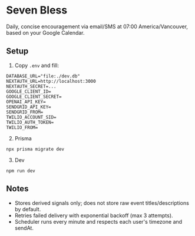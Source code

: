 # Seven Bless

Daily, concise encouragement via email/SMS at 07:00 America/Vancouver, based on your Google Calendar.

## Setup

1. Copy `.env` and fill:

```
DATABASE_URL="file:./dev.db"
NEXTAUTH_URL=http://localhost:3000
NEXTAUTH_SECRET=...
GOOGLE_CLIENT_ID=
GOOGLE_CLIENT_SECRET=
OPENAI_API_KEY=
SENDGRID_API_KEY=
SENDGRID_FROM=
TWILIO_ACCOUNT_SID=
TWILIO_AUTH_TOKEN=
TWILIO_FROM=
```

2. Prisma

```
npx prisma migrate dev
```

3. Dev

```
npm run dev
```

## Notes
- Stores derived signals only; does not store raw event titles/descriptions by default.
- Retries failed delivery with exponential backoff (max 3 attempts).
- Scheduler runs every minute and respects each user's timezone and sendAt.
